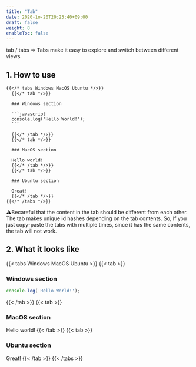```yaml
---
title: "Tab"
date: 2020-1o-20T20:25:40+09:00
draft: false
weight: 8
enableToc: false
---
```


tab / tabs => Tabs make it easy to explore and switch between different views

## 1. How to use

`````
{{</* tabs Windows MacOS Ubuntu */>}}
  {{</* tab */>}}

  ### Windows section

  ```javascript
  console.log('Hello World!');
  ```

  {{</* /tab */>}}
  {{</* tab */>}}

  ### MacOS section

  Hello world!
  {{</* /tab */>}}
  {{</* tab */>}}

  ### Ubuntu section

  Great!
  {{</* /tab */>}}
{{</* /tabs */>}}
`````

⚠️Becareful that the content in the tab should be different from each other.
The tab makes unique id hashes depending on the tab contents.
So, If you just copy-paste the tabs with multiple times, since it has the same contents, the tab will not work.

## 2. What it looks like

{{< tabs Windows MacOS Ubuntu >}}
  {{< tab >}}

  ### Windows section

  ```javascript
  console.log('Hello World!');
  ```

  {{< /tab >}}
  {{< tab >}}

  ### MacOS section

  Hello world!
  {{< /tab >}}
  {{< tab >}}

  ### Ubuntu section

  Great!
  {{< /tab >}}
{{< /tabs >}}